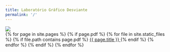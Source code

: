 ```yaml
---
title: Laboratório Gráfico Desviante
permalink: '/'
---
```

<img id="home-image" src="{{ site.baseurl}}/assets/covers/LGD_Freud.gif" onclick="show(0)">

<div class="text-list">
{% for page in site.pages %}
  {% if page.pdf %}
    {% for file in site.static_files %}
      {% if file.path contains page.pdf %}
        <a class="menu-item" href="{{site.baseurl}}{{ file.path }}" target="_blank">
          {{ page.title }}
        </a>
      {% endif %}
    {% endfor %}
  {% endif %}
{% endfor %}
</div>

<script>
  function show(next) {
    var imgElement = document.getElementById('home-image');
    imgElement.setAttribute('src', '{{ site.baseurl}}/assets/images/'+next+'.gif');
    imgElement.setAttribute('onclick', 'show('+(next+1)%4+')');
  }
</script>
